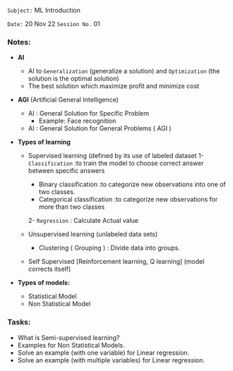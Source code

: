 `Subject:` ML Introduction  

 `Date:` 20 Nov 22 `Session No.` 01

### Notes:

- **AI**

  - AI to `Generalization` (generalize a solution) and `Optimization` (the solution is the optimal solution)
  - The best solution which maximize profit and minimize cost

- **AGI** (Artificial General Intelligence)

  - AI : General Solution for Specific Problem
    - Example: Face recognition
  - AI : General Solution for General Problems ( AGI )

- **Types of learning**

  - Supervised learning (defined by its use of labeled dataset
    1- `Classification` :to train the model to choose correct answer between specific answers

    - Binary classification :to categorize new observations into one of two classes.
    - Categorical classification :to categorize new observations for more than two classes

    2- `Regression` : Calculate Actual value

  - Unsupervised learning (unlabeled data sets)

    - Clustering ( Grouping ) : Divide data into groups.

  - Self Supervised [Reinforcement learning, Q learning] (model corrects itself)

- **Types of models:**

  - Statistical Model
  - Non Statistical Model


### Tasks:

- What is Semi-supervised learning?
- Examples for Non Statistical Models.
- Solve an example (with one variable) for Linear regression.
- Solve an example (with multiple variables) for Linear regression.
